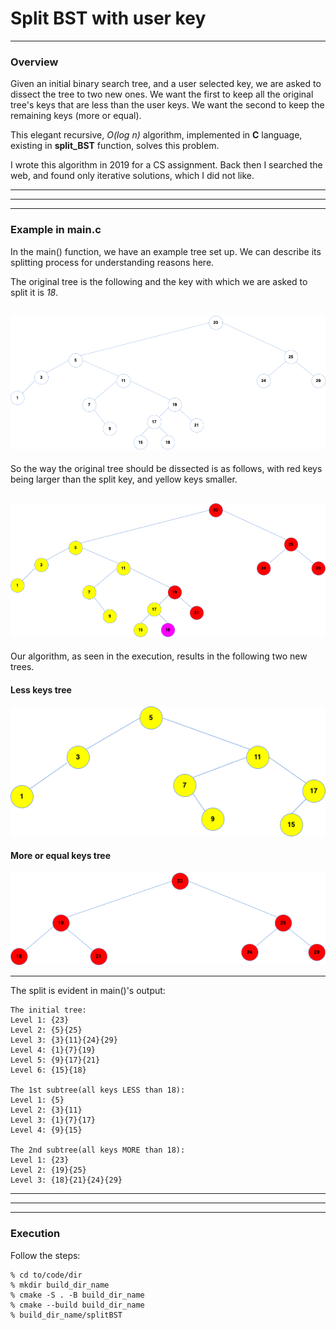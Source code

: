 # Split BST with user key

---

### Overview

Given an initial binary search tree, and a user selected key, we are asked to 
dissect the tree to two new ones. We want the first to keep all the original 
tree's keys that are less than the user keys. We want the second to keep the 
remaining keys (more or equal).

This elegant recursive, *O(log n)* algorithm, implemented in **C** language, 
existing in **split_BST** function, solves this problem.

I wrote this algorithm in 2019 for a CS assignment. Back then I searched the
web, and found only iterative solutions, which I did not like.

---
---
---

### Example in main.c

In the main() function, we have an example tree set up. We can describe its 
splitting process for understanding reasons here.  

The original tree is the following and the key with which we are asked to 
split it is *18*.

![](IMAGES/tree.png)
---

So the way the original tree should be dissected is as follows, with red keys
being larger than the split key, and yellow keys smaller.

![](IMAGES/tree_sides.png)
---

Our algorithm, as seen in the execution, results in the following two new trees.

#### Less keys tree

![](IMAGES/less_tree.png)

#### More or equal keys tree

![](IMAGES/more_tree.png)

---

The split is evident in main()'s output:

    The initial tree:
    Level 1: {23}
    Level 2: {5}{25}
    Level 3: {3}{11}{24}{29}
    Level 4: {1}{7}{19}
    Level 5: {9}{17}{21}
    Level 6: {15}{18}
    
    The 1st subtree(all keys LESS than 18):
    Level 1: {5}
    Level 2: {3}{11}
    Level 3: {1}{7}{17}
    Level 4: {9}{15}
    
    The 2nd subtree(all keys MORE than 18):
    Level 1: {23}
    Level 2: {19}{25}
    Level 3: {18}{21}{24}{29}

---
---
---

### Execution

Follow the steps:

    % cd to/code/dir
    % mkdir build_dir_name
    % cmake -S . -B build_dir_name
    % cmake --build build_dir_name
    % build_dir_name/splitBST

